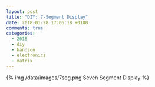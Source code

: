 ```yaml
---
layout: post
title: "DIY: 7-Segment Display"
date: 2018-01-28 17:06:18 +0100
comments: true
categories:
  - 2018
  - diy
  - handson
  - electronics
  - matrix
---
```

{% img /data/images/7seg.png Seven Segment Display %}
